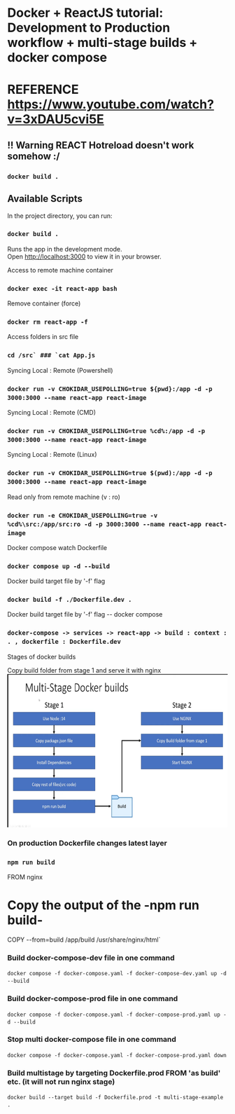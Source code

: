 # Docker + ReactJS tutorial: Development to Production workflow + multi-stage builds + docker compose

# REFERENCE <a target="_blank" href="https://www.youtube.com/watch?v=3xDAU5cvi5E">https://www.youtube.com/watch?v=3xDAU5cvi5E</a>
## !! Warning REACT Hotreload doesn't work somehow :/



### ```docker build .```
## Available Scripts

In the project directory, you can run:

### ```docker build .```

Runs the app in the development mode.\
Open [http://localhost:3000](http://localhost:3000) to view it in your browser.

Access to remote machine container
### ```docker exec -it react-app bash```

Remove container (force)
### ```docker rm react-app -f```

Access folders in src file
### ```cd /src` ### `cat App.js```

Syncing Local : Remote (Powershell)

### ```docker run -v CHOKIDAR_USEPOLLING=true ${pwd}:/app -d -p 3000:3000 --name react-app react-image```

Syncing Local : Remote (CMD)

### `docker run -v CHOKIDAR_USEPOLLING=true %cd%:/app -d -p 3000:3000 --name react-app react-image`

Syncing Local : Remote (Linux)

### ```docker run -v CHOKIDAR_USEPOLLING=true $(pwd):/app -d -p 3000:3000 --name react-app react-image```


Read only from remote machine (v : ro)

### ```docker run -e CHOKIDAR_USEPOLLING=true -v %cd%\src:/app/src:ro -d -p 3000:3000 --name react-app react-image```


Docker compose watch Dockerfile

### ```docker compose up -d --build```

Docker build target file by '-f' flag

### ```docker build -f ./Dockerfile.dev .```

Docker build target file by '-f' flag -- docker compose

### ```docker-compose -> services -> react-app -> build : context : . , dockerfile : Dockerfile.dev```

Stages of docker builds

Copy build folder from stage 1 and serve it with nginx 
<img src="./public/docker-react-stages.png" width="700" height="350" />

### On production Dockerfile changes latest layer

### ```npm run build```

FROM nginx

# Copy the output of the -npm run build-
COPY --from=build /app/build /usr/share/nginx/html`

### Build docker-compose-dev file in one command
```docker compose -f docker-compose.yaml -f docker-compose-dev.yaml up -d --build```


### Build docker-compose-prod file in one command
```docker compose -f docker-compose.yaml -f docker-compose-prod.yaml up -d --build```

### Stop multi docker-compose file in one command
```docker compose -f docker-compose.yaml -f docker-compose-prod.yaml down```

### Build multistage by targeting Dockerfile.prod FROM 'as build' etc. (it will not run nginx stage)
```docker build --target build -f Dockerfile.prod -t multi-stage-example .```